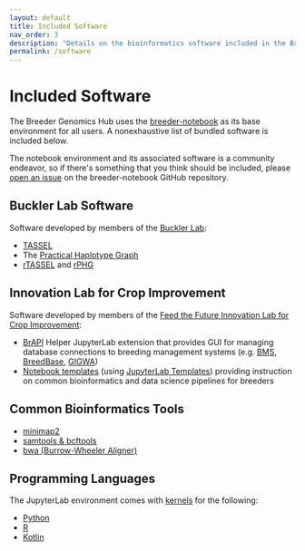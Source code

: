 ```yaml
---
layout: default
title: Included Software
nav_order: 3
description: "Details on the bioinformatics software included in the Breeder Genomics Hub"
permalink: /software
---
```


# Included Software
The Breeder Genomics Hub uses the [breeder-notebook](https://github.com/maize-genetics/breeder-notebook) as its base environment for all users. A nonexhaustive list of bundled software is included below.

The notebook environment and its associated software is a community endeavor, so if there's something that you think should be included, please [open an issue](https://github.com/maize-genetics/breeder-notebook/issues/new/choose) on the breeder-notebook GitHub repository.

## Buckler Lab Software
Software developed by members of the [Buckler Lab](https://maizegenetics.net):
* [TASSEL](https://tassel.bitbucket.io/)
* The [Practical Haplotype Graph](https://www.maizegenetics.net/phg)
* [rTASSEL](https://rtassel.maizegenetics.net/) and [rPHG](https://rphg.maizegenetics.net/)

## Innovation Lab for Crop Improvement
Software developed by members of the [Feed the Future Innovation Lab for Crop Improvement](https://ilci.cornell.edu/):
* [BrAPI](https://brapi.org/) Helper JupyterLab extension that provides GUI for managing database connections to breeding management systems (e.g. [BMS](https://integratedbreeding.net/), [BreedBase](https://breedbase.org/), [GIGWA](https://gigwa.southgreen.fr/gigwa/))
* [Notebook templates](https://github.com/agostof/ILCI-NotebookTemplates) (using [JupyterLab Templates](https://github.com/finos/jupyterlab_templates)) providing instruction on common bioinformatics and data science pipelines for breeders

## Common Bioinformatics Tools
* [minimap2](https://github.com/lh3/minimap2)
* [samtools & bcftools](http://www.htslib.org/)
* [bwa (Burrow-Wheeler Aligner)](https://github.com/lh3/bwa)

## Programming Languages
The JupyterLab environment comes with [kernels](https://docs.jupyter.org/en/latest/projects/kernels.html) for the following:
* [Python](https://www.python.org/)
* [R](https://www.r-project.org/)
* [Kotlin](https://kotlinlang.org/)
